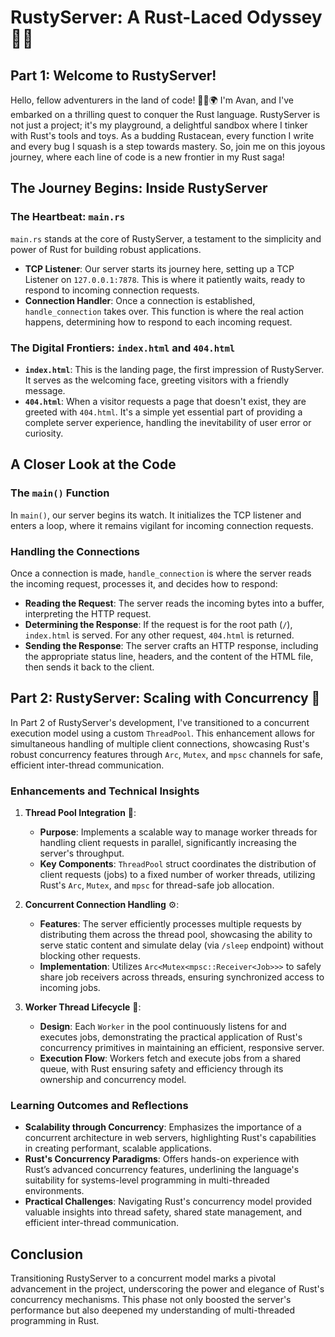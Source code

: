 # RustyServer: A Rust-Laced Odyssey 🚀🦀

## Part 1: Welcome to RustyServer!
Hello, fellow adventurers in the land of code! 👨‍💻🌍 I'm Avan, and I've embarked on a thrilling quest to conquer the Rust language. RustyServer is not just a project; it's my playground, a delightful sandbox where I tinker with Rust's tools and toys. As a budding Rustacean, every function I write and every bug I squash is a step towards mastery. So, join me on this joyous journey, where each line of code is a new frontier in my Rust saga!

## The Journey Begins: Inside RustyServer

### The Heartbeat: `main.rs`
`main.rs` stands at the core of RustyServer, a testament to the simplicity and power of Rust for building robust applications.

- **TCP Listener**: Our server starts its journey here, setting up a TCP Listener on `127.0.0.1:7878`. This is where it patiently waits, ready to respond to incoming connection requests.
- **Connection Handler**: Once a connection is established, `handle_connection` takes over. This function is where the real action happens, determining how to respond to each incoming request.

### The Digital Frontiers: `index.html` and `404.html`
- **`index.html`**: This is the landing page, the first impression of RustyServer. It serves as the welcoming face, greeting visitors with a friendly message.
- **`404.html`**: When a visitor requests a page that doesn't exist, they are greeted with `404.html`. It's a simple yet essential part of providing a complete server experience, handling the inevitability of user error or curiosity.

## A Closer Look at the Code

### The `main()` Function
In `main()`, our server begins its watch. It initializes the TCP listener and enters a loop, where it remains vigilant for incoming connection requests.

### Handling the Connections
Once a connection is made, `handle_connection` is where the server reads the incoming request, processes it, and decides how to respond:

- **Reading the Request**: The server reads the incoming bytes into a buffer, interpreting the HTTP request.
- **Determining the Response**: If the request is for the root path (`/`), `index.html` is served. For any other request, `404.html` is returned.
- **Sending the Response**: The server crafts an HTTP response, including the appropriate status line, headers, and the content of the HTML file, then sends it back to the client.


## Part 2: RustyServer: Scaling with Concurrency 🚀
In Part 2 of RustyServer's development, I've transitioned to a concurrent execution model using a custom `ThreadPool`. This enhancement allows for simultaneous handling of multiple client connections, showcasing Rust's robust concurrency features through `Arc`, `Mutex`, and `mpsc` channels for safe, efficient inter-thread communication.

### Enhancements and Technical Insights

1. **Thread Pool Integration** 🧵:
   - **Purpose**: Implements a scalable way to manage worker threads for handling client requests in parallel, significantly increasing the server's throughput.
   - **Key Components**: `ThreadPool` struct coordinates the distribution of client requests (jobs) to a fixed number of worker threads, utilizing Rust's `Arc`, `Mutex`, and `mpsc` for thread-safe job allocation.

2. **Concurrent Connection Handling** ⚙️:
   - **Features**: The server efficiently processes multiple requests by distributing them across the thread pool, showcasing the ability to serve static content and simulate delay (via `/sleep` endpoint) without blocking other requests.
   - **Implementation**: Utilizes `Arc<Mutex<mpsc::Receiver<Job>>>` to safely share job receivers across threads, ensuring synchronized access to incoming jobs.

3. **Worker Thread Lifecycle** 👷:
   - **Design**: Each `Worker` in the pool continuously listens for and executes jobs, demonstrating the practical application of Rust's concurrency primitives in maintaining an efficient, responsive server.
   - **Execution Flow**: Workers fetch and execute jobs from a shared queue, with Rust ensuring safety and efficiency through its ownership and concurrency model.

### Learning Outcomes and Reflections

- **Scalability through Concurrency**: Emphasizes the importance of a concurrent architecture in web servers, highlighting Rust's capabilities in creating performant, scalable applications.
- **Rust's Concurrency Paradigms**: Offers hands-on experience with Rust’s advanced concurrency features, underlining the language's suitability for systems-level programming in multi-threaded environments.
- **Practical Challenges**: Navigating Rust's concurrency model provided valuable insights into thread safety, shared state management, and efficient inter-thread communication.

## Conclusion

Transitioning RustyServer to a concurrent model marks a pivotal advancement in the project, underscoring the power and elegance of Rust's concurrency mechanisms. This phase not only boosted the server's performance but also deepened my understanding of multi-threaded programming in Rust.



